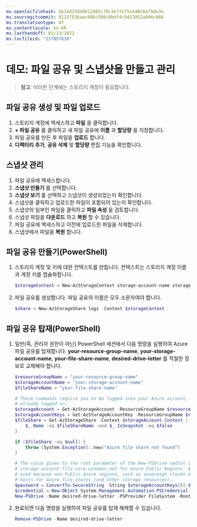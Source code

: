 ```yaml
---
ms.openlocfilehash: bb16d23d49812985c78c3e7fe75e440c0a79de3e
ms.sourcegitcommit: 0113753baec606c586c0bdf4c9452052a096c084
ms.translationtype: HT
ms.contentlocale: ko-KR
ms.lasthandoff: 01/13/2022
ms.locfileid: "137857638"
---
```

# <a name="demonstration-create-and-manage-file-shares-and-snapshots"></a>데모: 파일 공유 및 스냅샷을 만들고 관리

>**참고**: 이러한 단계에는 스토리지 계정이 필요합니다. 

## <a name="create-a-file-share-and-upload-a-file"></a>파일 공유 생성 및 파일 업로드

1. 스토리지 계정에 액세스하고 **파일** 을 클릭합니다.
2. **+ 파일 공유** 를 클릭하고 새 파일 공유에 **이름** 과 **할당량** 을 지정합니다.
3. 파일 공유를 만든 후 파일을 **업로드** 합니다. 
4. **디렉터리 추가**, **공유 삭제** 및 **할당량** 편집 기능을 확인합니다.

## <a name="manage-snapshots"></a>스냅샷 관리

1. 파일 공유에 액세스합니다.
1. **스냅샷 만들기** 를 선택합니다.
1. **스냅샷 보기** 를 선택하고 스냅샷이 생성되었는지 확인합니다.
1. 스냅샷을 클릭하고 업로드한 파일이 포함되어 있는지 확인합니다.
1. 스냅샷의 일부인 파일을 클릭하고 **파일 속성** 을 검토합니다. 
1. 스냅샷 파일을 **다운로드** 하고 **복원** 할 수 있습니다. 
1. 파일 공유에 액세스하고 이전에 업로드한 파일을 삭제합니다.
1. 스냅샷에서 파일을 **복원** 합니다. 
 
## <a name="create-a-file-share-powershell"></a>파일 공유 만들기(PowerShell)

1. 스토리지 계정 및 키에 대한 컨텍스트를 만듭니다. 컨텍스트는 스토리지 계정 이름과 계정 키를 캡슐화합니다.

    ```PowerShell
    $storageContext = New-AzStorageContext storage-account-name storage-account-key
    ```

2. 파일 공유를 생성합니다. 파일 공유의 이름은 모두 소문자여야 합니다.

    ```PowerShell
    $share = New-AzStorageShare logs -Context $storageContext
    ```

## <a name="mount-a-file-share-powershell"></a>파일 공유 탑재(PowerShell)

1. 일반(즉, 관리자 권한이 아닌) PowerShell 세션에서 다음 명령을 실행하여 Azure 파일 공유를 탑재합니다. **your-resource-group-name**, **your-storage-account-name**, **your-file-share-name**, **desired-drive-letter** 를 적절한 정보로 교체해야 합니다.

    ```PowerShell
    $resourceGroupName = "your-resource-group-name"
    $storageAccountName = "your-storage-account-name"
    $fileShareName = "your-file-share-name"

    # These commands require you to be logged into your Azure account, run Login-AzAccount if you haven't
    # already logged in.
    $storageAccount = Get-AzStorageAccount -ResourceGroupName $resourceGroupName -Name $storageAccountName
    $storageAccountKeys = Get-AzStorageAccountKey -ResourceGroupName $resourceGroupName -Name $storageAccountName
    $fileShare = Get-AzStorageShare -Context $storageAccount.Context | Where-Object { 
        $_.Name -eq $fileShareName -and $_.IsSnapshot -eq $false
    }

    if ($fileShare -eq $null) {
        throw [System.Exception]::new("Azure file share not found")
    }

    # The value given to the root parameter of the New-PSDrive cmdlet is the host address for the storage account, 
    # storage-account.file.core.windows.net for Azure Public Regions. $fileShare.StorageUri.PrimaryUri.Host is 
    # used because non-Public Azure regions, such as sovereign clouds or Azure Stack deployments, will have different 
    # hosts for Azure file shares (and other storage resources).
    $password = ConvertTo-SecureString -String $storageAccountKeys[0].Value -AsPlainText -Force
    $credential = New-Object System.Management.Automation.PSCredential -ArgumentList "AZURE\$($storageAccount.StorageAccountName)", $password
    New-PSDrive -Name desired-drive-letter -PSProvider FileSystem -Root "\\$($fileShare.StorageUri.PrimaryUri.Host)\$($fileShare.Name)" -Credential $credential -Persist
    ```

2. 완료되면 다음 명령을 실행하여 파일 공유를 탑재 해제할 수 있습니다.

    ```PowerShell
    Remove-PSDrive -Name desired-drive-letter
    ```
